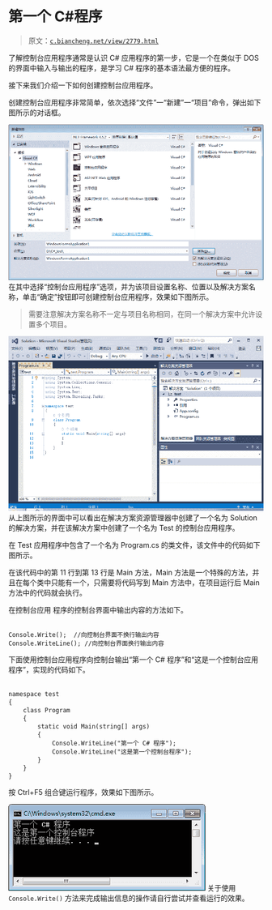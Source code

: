 # 第一个 C#程序

> 原文：[`c.biancheng.net/view/2779.html`](http://c.biancheng.net/view/2779.html)

了解控制台应用程序通常是认识 C# 应用程序的第一步，它是一个在类似于 DOS 的界面中输入与输出的程序，是学习 C# 程序的基本语法最方便的程序。

接下来我们介绍一下如何创建控制台应用程序。

创建控制台应用程序非常简单，依次选择“文件”一“新建”一“项目”命令，弹出如下图所示的对话框。

![新建项目对话框](img/86b77ebdd9cff3f042e4197ec55f491e.png)
在其中选择“控制台应用程序”选项，并为该项目设置名称、位置以及解决方案名称，单击“确定”按钮即可创建控制台应用程序，效果如下图所示。

> 需要注意解决方案名称不一定与项目名称相同，在同一个解决方案中允许设置多个项目。

![第一个控制台程序](img/0a71e1e36f5e2a410193f4ce1410df30.png)
从上图所示的界面中可以看出在解决方案资源管理器中创建了一个名为 Solution 的解决方案，并在该解决方案中创建了一个名为 Test 的控制台应用程序。

在 Test 应用程序中包含了一个名为 Program.cs 的类文件，该文件中的代码如下图所示。

在该代码中的第 11 行到第 13 行是 Main 方法，Main 方法是一个特殊的方法，并且在每个类中只能有一个，只需要将代码写到 Main 方法中，在项目运行后 Main 方法中的代码就会执行。

在控制台应用 程序的控制台界面中输出内容的方法如下。

```

Console.Write();  //向控制台界面不换行输出内容
Console.WriteLine(); //向控制台界面换行输出内容
```

下面使用控制台应用程序向控制台输出“第一个 C# 程序”和“这是一个控制台应用程序”，实现的代码如下。

```

namespace test
{
    class Program
    {
        static void Main(string[] args)
        {
            Console.WriteLine("第一个 C# 程序");
            Console.WriteLine("这是第一个控制台程序");
        }
    }
}
```

按 Ctrl+F5 组合键运行程序，效果如下图所示。

![第一个控制台程序运行效果](img/3f85ea3ac02dccd717ffe027f23480f2.png)
关于使用 `Console.Write()` 方法来完成输出信息的操作请自行尝试并查看运行的效果。